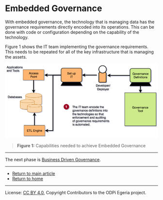 <!-- SPDX-License-Identifier: CC-BY-4.0 -->
<!-- Copyright Contributors to the ODPi Egeria project. -->

# Embedded Governance

With embedded governance, the technology that is managing data has the governance requirements directly encoded into its
operations.  This can be done with code or configuration depending on the capability of the technology.

Figure 1 shows the IT team implementing the governance requirements.  This needs to be repeated for all of
the key infrastructure that is managing the assets.

![Figure 1](governance-maturity-model-Embedded-Governance.png#pagewidth)
> **Figure 1:** Capabilities needed to achieve Embedded Governance


----
The next phase is [Business Driven Governance](Business-Driven-Governance.md).

----
* [Return to main article](.)
* [Return to home](..)

----
License: [CC BY 4.0](https://creativecommons.org/licenses/by/4.0/),
Copyright Contributors to the ODPi Egeria project.
